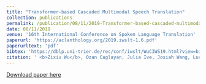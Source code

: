 ```yaml
---
title: "Transformer-based Cascaded Multimodal Speech Translation"
collection: publications
permalink: /publication/08/11/2019-Transformer-based-cascaded-multimodal-speech-translation
date: 08/11/2019
venue: '16th International Conference on Spoken Language Translation'
paperurl: 'https://aclanthology.org/2019.iwslt-1.6.pdf'
paperurltext: 'pdf'
bibtex: 'https://dblp.uni-trier.de/rec/conf/iwslt/WuCIWS19.html?view=bibtex'
citation: ' <b>Zixiu Wu</b>, Ozan Caglayan, Julia Ive, Josiah Wang, Lucia Specia. Transformer-based cascaded multimodal speech translation. In <i>International Conference on Spoken Language Translation (IWSLT)</i>, 2019.'
---
```


<a href='https://aclanthology.org/2019.iwslt-1.6.pdf'>Download paper here</a>
